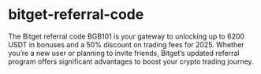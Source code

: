 # bitget-referral-code
The Bitget referral code BGB101 is your gateway to unlocking up to 6200 USDT in bonuses and a 50% discount on trading fees for 2025. Whether you’re a new user or planning to invite friends, Bitget’s updated referral program offers significant advantages to boost your crypto trading journey.

